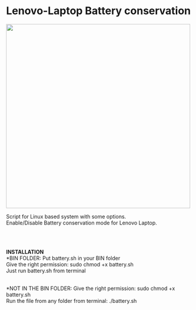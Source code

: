 # Lenovo-Laptop Battery conservation
<img src="https://repository-images.githubusercontent.com/320591604/62503b80-3ba5-11eb-8a54-fd21eb4b5524" width=500>


Script for Linux based system with some options.
<br>
Enable/Disable Battery conservation mode for Lenovo Laptop.

<br><br>


<b>INSTALLATION</b>
<br>
*BIN FOLDER:
Put battery.sh in your BIN folder
<br>
Give the right permission:
sudo chmod +x battery.sh
 <br>
Just run battery.sh from terminal
<br><br>

*NOT IN THE BIN FOLDER:
Give the right permission:
sudo chmod +x battery.sh
<br>
Run the file from any folder from terminal:
./battery.sh
